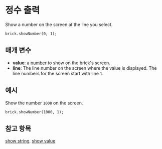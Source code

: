 # 정수 출력

Show a number on the screen at the line you select.

```sig
brick.showNumber(0, 1);
```

## 매개 변수

* **value**: a [number](/types/number) to show on the brick's screen.
* **line**: The line number on the screen where the value is displayed. The line numbers for the screen start with line `1`.

## 예시

Show the number `1000` on the screen.

```blocks
brick.showNumber(1000, 1);
```

## 참고 항목

[show string](/reference/brick/show-string), [show value](/reference/brick/show-value)
